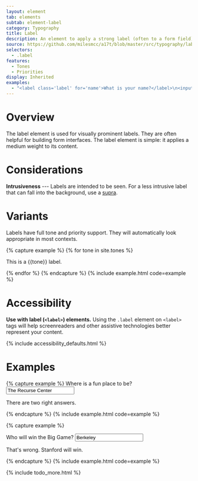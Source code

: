 ```yaml
---
layout: element
tab: elements
subtab: element-label
category: Typography
title: Label
description: An element to apply a strong label (often to a form field)
source: https://github.com/milesmcc/a17t/blob/master/src/typography/label.js
selectors:
  - .label
features:
  - Tones
  - Priorities
display: Inherited
examples:
  - "<label class='label' for='name'>What is your name?</label>\n<input class='input my-2' type='text' id='name' placeholder='Miles McCain'>"
---
```


# Overview

The label element is used for visually prominent labels. They are often helpful for building form interfaces. The label element is simple: it applies a medium weight to its content.

# Considerations

**Intrusiveness** --- Labels are intended to be seen. For a less intrusive label that can fall into the background, use a [supra](/typography/supra).

# Variants

Labels have full tone and priority support. They will automatically look appropriate in most contexts.

{% capture example %}
{% for tone in site.tones %}
<p class="label ~{{tone}}">This is a {{tone}} label.</p>
{% endfor %}
{% endcapture %}
{% include example.html code=example %}

# Accessibility

**Use with label (`<label>`) elements.** Using the `.label` element on `<label>` tags will help screenreaders and other assistive technologies better represent your content.

{% include accessibility_defaults.html %}

# Examples

{% capture example %}
<label class="label" for="question">Where is a fun place to be?</label>
<input class="input my-2" id="question" type="text" value="The Recurse Center">
<p class="support">There are two right answers.</p>
{% endcapture %}
{% include example.html code=example %}

{% capture example %}
<div class="~critical @low">
  <label class="label" for="biggame">Who will win the Big Game?</label>
  <input class="input my-2" id="biggame" type="text" value="Berkeley">
  <p class="support">That's wrong. Stanford will win.</p>
</div>
{% endcapture %}
{% include example.html code=example %}

{% include todo_more.html %}
